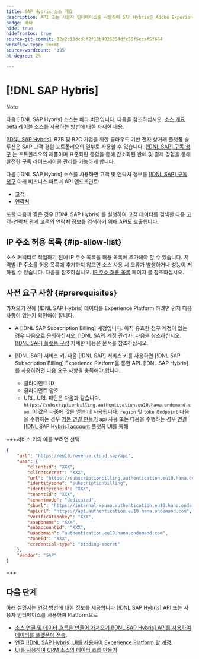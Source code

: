 ```yaml
---
title: SAP Hybris 소스 개요
description: API 또는 사용자 인터페이스를 사용하여 SAP Hybris를 Adobe Experience Platform에 연결하는 방법을 알아봅니다.
badge: 베타
hide: true
hidefromtoc: true
source-git-commit: 32e2c13dcdbf2f13b4025354dfc50f5ccaf5f664
workflow-type: tm+mt
source-wordcount: '395'
ht-degree: 2%

---
```


# [!DNL SAP Hybris]

>[!NOTE]
>
>다음 [!DNL SAP Hybris] 소스는 베타 버전입니다. 다음을 참조하십시오. [소스 개요](../../home.md#terms-and-conditions) beta 레이블 소스를 사용하는 방법에 대한 자세한 내용.

[[!DNL SAP Hybris]](https://www.sap.com/india/products/acquired-brands/what-is-hybris.html), B2B 및 B2C 기업을 위한 클라우드 기반 전자 상거래 플랫폼 솔루션은 SAP 고객 경험 포트폴리오의 일부로 사용할 수 있습니다. [[!DNL SAP] 구독 청구](https://www.sap.com/products/financial-management/subscription-billing.html) 는 포트폴리오의 제품이며 표준화된 통합을 통해 간소화된 판매 및 결제 경험을 통해 완전한 구독 라이프사이클 관리를 가능하게 합니다.

다음 [!DNL SAP Hybris] 소스를 사용하면 고객 및 연락처 정보를 [[!DNL SAP] 구독 청구](https://www.sap.com/products/financial-management/subscription-billing.html) 아래 비즈니스 파트너 API 엔드포인트:

* [고객](https://api.sap.com/api/BusinessPartner_APIs/path/GET_customers)
* [연락처](https://api.sap.com/api/BusinessPartner_APIs/path/GET_contacts)

또한 다음과 같은 경우 [!DNL SAP Hybris] 를 실행하여 고객 데이터를 검색한 다음 [고객-연락처 관계](https://api.sap.com/api/BusinessPartner_APIs/path/GET_relationships-customer-contacts) 고객의 연락처 정보를 검색하기 위해 API도 호출됩니다.

## IP 주소 허용 목록 {#ip-allow-list}

소스 커넥터로 작업하기 전에 IP 주소 목록을 허용 목록에 추가해야 할 수 있습니다. 지역별 IP 주소를 허용 목록에 추가하지 않으면 소스 사용 시 오류가 발생하거나 성능이 저하될 수 있습니다. 다음을 참조하십시오. [IP 주소 허용 목록](../../ip-address-allow-list.md) 페이지 를 참조하십시오.

## 사전 요구 사항 {#prerequisites}

가져오기 전에 [!DNL SAP Hybris] 데이터를 Experience Platform 하려면 먼저 다음 사항이 있는지 확인해야 합니다.

* A [!DNL SAP Subscription Billing] 계정입니다. 아직 유효한 청구 계정이 없는 경우 다음으로 문의하십시오. [!DNL SAP] 계정 관리자. 다음을 참조하십시오. [[!DNL SAP] 플랫폼 구성](https://help.sap.com/doc/5fd179965d5145fbbe7f2a7aa1272338/latest/en-US/PlatformConfiguration.pdf) 자세한 내용은 문서를 참조하십시오.

* [!DNL SAP] 서비스 키. 다음 [!DNL SAP] 서비스 키를 사용하면 [!DNL SAP Subscription Billing] Experience Platform을 통한 API. [!DNL SAP Hybris]를 사용하려면 다음 요구 사항을 충족해야 합니다.
   * 클라이언트 ID
   * 클라이언트 암호
   * URL. URL 패턴은 다음과 같습니다. `https://subscriptionbilling.authentication.eu10.hana.ondemand.com`. 이 값은 나중에 값을 얻는 데 사용됩니다. `region` 및 `tokenEndpoint` 다음을 수행하는 경우 [기본 연결 만들기](../../tutorials/api/create/crm/sap-hybris.md#base-connection) api 사용 또는 다음을 수행하는 경우 [연결 [!DNL SAP Hybris] account](../../tutorials/ui/create/crm/sap-hybris.md#connect-account) 플랫폼 UI를 통해

+++서비스 키의 예를 보려면 선택

```json
{ 
    "url": "https://eu10.revenue.cloud.sap/api",
    "uaa": {
        "clientid": "XXX",
        "clientsecret": "XXX",
        "url": "https://subscriptionbilling.authentication.eu10.hana.ondemand.com",
        "identityzone": "subscriptionbilling",
        "identityzoneid": "XXX",
        "tenantid": "XXX",
        "tenantmode": "dedicated",
        "sburl": "https://internal-xsuaa.authentication.eu10.hana.ondemand.com",
        "apiurl": "https://api.authentication.eu10.hana.ondemand.com",
        "verificationkey": "XXX",
        "xsappname": "XXX",
        "subaccountid": "XXX",
        "uaadomain": "authentication.eu10.hana.ondemand.com",
        "zoneid": "XXX",
        "credential-type": "binding-secret"
    },
    "vendor": "SAP"
}
```

+++

## 다음 단계

아래 설명서는 연결 방법에 대한 정보를 제공합니다 [!DNL SAP Hybris] API 또는 사용자 인터페이스를 사용하여 Platform으로

* [소스 연결 및 데이터 흐름을 만들어 가져오기 [!DNL SAP Hybris] API를 사용하여 데이터를 플랫폼에 전송](../../tutorials/api/create/crm/sap-hybris.md).
* [연결 [!DNL SAP Hybris] UI를 사용하여 Experience Platform 할 계정](../../tutorials/ui/create/crm/sap-hybris.md).
* [UI를 사용하여 CRM 소스의 데이터 흐름 만들기](../../tutorials/ui/dataflow/crm.md)

